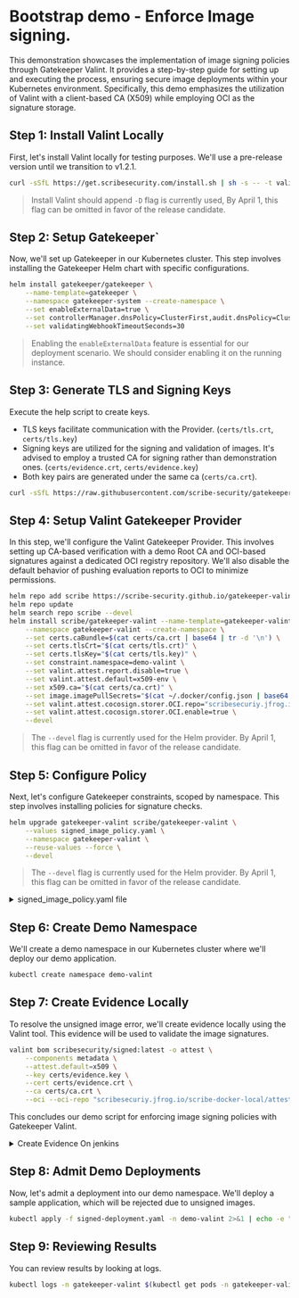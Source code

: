 # Bootstrap demo - Enforce Image signing.
This demonstration showcases the implementation of image signing policies through Gatekeeper Valint. It provides a step-by-step guide for setting up and executing the process, ensuring secure image deployments within your Kubernetes environment. Specifically, this demo emphasizes the utilization of Valint with a client-based CA (X509) while employing OCI as the signature storage.

## Step 1: Install Valint Locally
First, let's install Valint locally for testing purposes. We'll use a pre-release version until we transition to v1.2.1.

```bash
curl -sSfL https://get.scribesecurity.com/install.sh | sh -s -- -t valint -D
```

> Install Valint should append `-D` flag is currently used, By April 1, this flag can be omitted in favor of the release candidate.

## Step 2: Setup Gatekeeper`
Now, we'll set up Gatekeeper in our Kubernetes cluster. This step involves installing the Gatekeeper Helm chart with specific configurations.

```bash
helm install gatekeeper/gatekeeper \
    --name-template=gatekeeper \
    --namespace gatekeeper-system --create-namespace \
    --set enableExternalData=true \
    --set controllerManager.dnsPolicy=ClusterFirst,audit.dnsPolicy=ClusterFirst \
    --set validatingWebhookTimeoutSeconds=30
```

>  Enabling the `enableExternalData` feature is essential for our deployment scenario. We should consider enabling it on the running instance.

## Step 3: Generate TLS and Signing Keys
Execute the help script to create keys.

* TLS keys facilitate communication with the Provider. (`certs/tls.crt`, `certs/tls.key`)
* Signing keys are utilized for the signing and validation of images. It's advised to employ a trusted CA for signing rather than demonstration ones. (`certs/evidence.crt`, `certs/evidence.key`)
* Both key pairs are generated under the same ca (`certs/ca.crt`).

```bash
curl -sSfL https://raw.githubusercontent.com/scribe-security/gatekeeper-valint/main/scripts/generate-tls-cert.sh  | bash
```

## Step 4: Setup Valint Gatekeeper Provider
In this step, we'll configure the Valint Gatekeeper Provider. This involves setting up CA-based verification with a demo Root CA and OCI-based signatures against a dedicated OCI registry repository. We'll also disable the default behavior of pushing evaluation reports to OCI to minimize permissions.

```bash
helm repo add scribe https://scribe-security.github.io/gatekeeper-valint
helm repo update
helm search repo scribe --devel
helm install scribe/gatekeeper-valint --name-template=gatekeeper-valint \
    --namespace gatekeeper-valint --create-namespace \
    --set certs.caBundle=$(cat certs/ca.crt | base64 | tr -d '\n') \
    --set certs.tlsCrt="$(cat certs/tls.crt)" \
    --set certs.tlsKey="$(cat certs/tls.key)" \
    --set constraint.namespace=demo-valint \
    --set valint.attest.report.disable=true \
    --set valint.attest.default=x509-env \
    --set x509.ca="$(cat certs/ca.crt)" \
    --set image.imagePullSecrets="$(cat ~/.docker/config.json | base64 -w0)" \
    --set valint.attest.cocosign.storer.OCI.repo="scribesecuriy.jfrog.io/scribe-docker-local/attestation/" \
    --set valint.attest.cocosign.storer.OCI.enable=true \
    --devel
```

> The `--devel` flag is currently used for the Helm provider. By April 1, this flag can be omitted in favor of the release candidate.

## Step 5: Configure Policy
Next, let's configure Gatekeeper constraints, scoped by namespace. This step involves installing policies for signature checks.

```bash
helm upgrade gatekeeper-valint scribe/gatekeeper-valint \
    --values signed_image_policy.yaml \
    --namespace gatekeeper-valint \
    --reuse-values --force \
    --devel
```

> The `--devel` flag is currently used for the Helm provider. By April 1, this flag can be omitted in favor of the release candidate.


<details>
  <summary> signed_image_policy.yaml file </summary>

```yaml
select:
  gate: signed_images_gate
  apply:
  - namespace: "" # Any
    glob:
    - "scribesecurity/**"
    filter-by:
    - target
    policy:
      name: require_signed_images
      rules:
      - name: error_on_unsigned_image
        uses: sboms/artifact-signed@v1
        level: error
        # evidence: Enforce CI origin
        #     context-type: jenkins
```

In the provided `signed_image_policy.yaml`, we specify a policy to enforce signature verification for images admitted from the my_company Dockerhub account.
</details>

## Step 6: Create Demo Namespace
We'll create a demo namespace in our Kubernetes cluster where we'll deploy our demo application.

```bash
kubectl create namespace demo-valint
```

## Step 7: Create Evidence Locally
To resolve the unsigned image error, we'll create evidence locally using the Valint tool. This evidence will be used to validate the image signatures.

```bash
valint bom scribesecurity/signed:latest -o attest \
    --components metadata \
    --attest.default=x509 \
    --key certs/evidence.key \
    --cert certs/evidence.crt \
    --ca certs/ca.crt \
    --oci --oci-repo "scribesecuriy.jfrog.io/scribe-docker-local/attestation"
```

This concludes our demo script for enforcing image signing policies with Gatekeeper Valint.

<details>
  <summary>  Create Evidence On jenkins </summary>

Alternatively, we can implement a pipeline to sign our images directly on the CI system itself. This approach enables the collection of CI-based information such as pipeline and build run ID.

```javascript
pipeline {
  agent any
  environment {
    PATH="./temp/bin:$PATH"
  }
  stages {
    BUILD IMAGE STAGES.
    ...
    stage('Install Valint') {
        steps {
          sh 'curl -sSfL https://get.scribesecurity.com/install.sh | sh -s -- -b ./temp/bin' -D
        }
    }
    stage('Sign Image') {
      steps {        
        withCredentials([file(credentialsId: 'attest-key', variable: 'ATTEST_KEY_PATH'),
            file(credentialsId: 'attest-cert', variable: 'ATTEST_CERT_PATH'),
            file(credentialsId: 'attest-ca', variable: 'ATTEST_CA_PATH')
            {
                    sh '''
                    valint bom scribesecurity/signed:latest -o attest \
                        --context-type jenkins \
                        --output-directory ./scribe/valint \
                        --components metadata \
                        --attest.default x509 \
                        --key $ATTEST_KEY_PATH \
                        --cert $ATTEST_CERT_PATH \
                        --ca $ATTEST_CA_PATH \
                        --oci --oci-repo "scribesecuriy.jfrog.io/scribe-docker-local/attestation
                    '''
            }
      }
    }
```

* The pipeline requires write permissions to the oci-repo.
* The pipeline needs read permission for scribesecurity/signed:latest.

> Set the context-type to jenkins, allowing you to enforce images to be signed by a specific pipeline.

> Install Valint should append `-D` flag is currently used, By April 1, this flag can be omitted in favor of the release candidate.

</details>

## Step 8: Admit Demo Deployments
Now, let's admit a deployment into our demo namespace. We'll deploy a sample application, which will be rejected due to unsigned images.

```bash
kubectl apply -f signed-deployment.yaml -n demo-valint 2>&1 | echo -e "$(cat -)"
```

## Step 9: Reviewing Results
You can review results by looking at logs.
```bash
kubectl logs -n gatekeeper-valint $(kubectl get pods -n gatekeeper-valint | grep gatekeeper-valint | head -1 | awk '{print $1}') | sed -r "s/\x1B\[[0-9;]*[mK]//g; s/\r//g"
```
